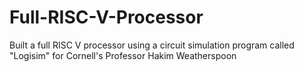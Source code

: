 # Full-RISC-V-Processor
Built a full RISC V processor using a circuit simulation program called "Logisim" for Cornell's Professor Hakim Weatherspoon
